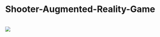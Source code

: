 # Shooter-Augmented-Reality-Game
<h1><img src="https://github.com/sujeewakabeysinghe/Shooter-Augmented-Reality/blob/main/Shooter.png"></h1>
